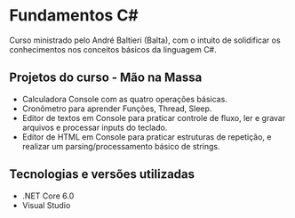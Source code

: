 # Fundamentos C#

Curso ministrado pelo André Baltieri (Balta), com o intuito de solidificar os conhecimentos nos conceitos básicos da linguagem C#.

## Projetos do curso - Mão na Massa
- Calculadora Console com as quatro operações básicas.
- Cronômetro para aprender Funções, Thread, Sleep.
- Editor de textos em Console para praticar controle de fluxo, ler e gravar arquivos e processar inputs do teclado.
- Editor de HTML em Console para praticar estruturas de repetição, e realizar um parsing/processamento básico de strings.

## Tecnologias e versões utilizadas
- .NET Core 6.0
- Visual Studio 

